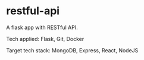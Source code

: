 # restful-api

A flask app with RESTful API.

Tech applied: Flask, Git, Docker

Target tech stack: MongoDB, Express, React, NodeJS